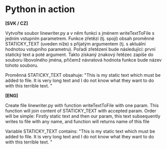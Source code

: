 
# Python in action

**[SVK / CZ]**

Vytvořte soubor linewriter.py a v něm funkci s jménem writeTextToFile s jedním vstupním parametrem. Funkce zřetězí (tj. spojí) obsah proměnné STATICKY_TEXT (uveden níže) s přijatým argumentem (tj. s aktuální hodnotou vstupního parametru). Pořadí zřetězení bude následující: první statický text a poté argument. Takto získaný znakový řetězec zapíše do souboru libovolného jména, přičemž návratová hodnota funkce bude název tohoto souboru.

Proměnná STATICKY_TEXT obsahuje: "This is my static text which must be added to file. It is very long text and I do not know what they want to do with this terrible text. " 

**[ENG]**

Create file linewriter.py with function writeTextToFile with one param. This function will join content of STATICKY_TEXT with accepted param. Order will be simple: Firstly static text and then our param, this text subsequently writes to file with any name, and function will returns name of this file

Variable STATICKY_TEXT contains: "This is my static text which must be added to file. It is very long text and I do not know what they want to do with this terrible text. " 